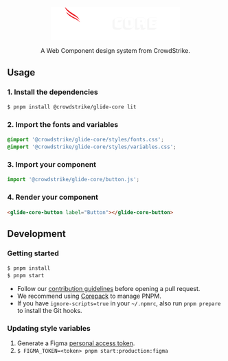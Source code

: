 <div align="center">
  <a href="https://glide-core.crowdstrike-ux.workers.dev">
    <img src="https://github.com/CrowdStrike/glide-core/blob/main/.github/logo.png?raw=true" alt="Glide Core logo" width="300" />
  </a>

  <p align="center"> 
    A Web Component design system from CrowdStrike.
  </p>
</div>

## Usage

### 1. Install the dependencies

```bash
$ pnpm install @crowdstrike/glide-core lit
```

### 2. Import the fonts and variables

```css
@import '@crowdstrike/glide-core/styles/fonts.css';
@import '@crowdstrike/glide-core/styles/variables.css';
```

### 3. Import your component

```js
import '@crowdstrike/glide-core/button.js';
```

### 4. Render your component

```html
<glide-core-button label="Button"></glide-core-button>
```

## Development

### Getting started

```bash
$ pnpm install
$ pnpm start
```

- Follow our [contribution guidelines](./CONTRIBUTING.md) before opening a pull request.
- We recommend using [Corepack](https://pnpm.io/installation#using-corepack) to manage PNPM.
- If you have `ignore-scripts=true` in your `~/.npmrc`, also run `pnpm prepare` to install the Git hooks.

### Updating style variables

1. Generate a Figma [personal access token](https://help.figma.com/hc/en-us/articles/8085703771159-Manage-personal-access-tokens).
1. `$ FIGMA_TOKEN=<token> pnpm start:production:figma`
